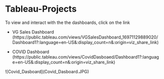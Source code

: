 # Tableau-Projects
To view and interact with the the dashboards, click on the link

<ul>
  <li>VG Sales Dashboard
      (https://public.tableau.com/views/VGSalesDashboard_16971129889020/Dashboard1?:language=en-US&:display_count=n&:origin=viz_share_link)
  </li>
</ul>

<ul>
  <li>COVID Dashboard (https://public.tableau.com/views/CovidDasboaed/Dashboard1?:language=en-US&:display_count=n&:origin=viz_share_link)
  </li>
</ul>
![Covid_Dasboard](Covid_Dasboard.JPG)

